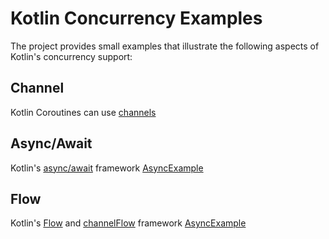 # Kotlin Concurrency Examples
The project provides small examples that illustrate the following aspects of Kotlin's concurrency support:

## Channel
Kotlin Coroutines can use [channels]()

## Async/Await 
Kotlin's [async/await](https://kotlinlang.org/docs/composing-suspending-functions.html#concurrent-using-async) framework
[AsyncExample](src/main/kotlin/developerx/examples/AsyncExample.kt)

## Flow
Kotlin's [Flow](https://kotlinlang.org/docs/flow.html#flows) and 
[channelFlow](https://kotlinlang.org/api/kotlinx.coroutines/kotlinx-coroutines-core/kotlinx.coroutines.flow/channel-flow.html) framework
[AsyncExample](src/main/kotlin/developerx/examples/AsyncExample.kt)